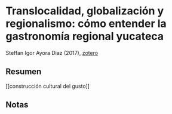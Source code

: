 # Translocalidad, globalización y regionalismo: cómo entender la gastronomía regional yucateca

Steffan Igor Ayora Diaz (2017), [zotero](zotero://select/items/@ayoradiaz2017)

## Resumen
[[construcción cultural del gusto]]

## Notas


